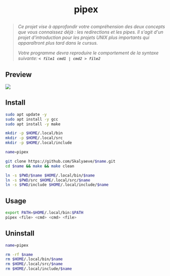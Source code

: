 # <p align="center">pipex</p>
> *Ce projet vise à approfondir votre compréhension des deux concepts que vous connaissez déjà : les redirections et les pipes. Il s'agit d'un projet d'introduction pour les projets UNIX plus importants qui apparaîtront plus tard dans le cursus.*
>
> *Votre programme devra reproduire le comportement de la syntaxe suivante: **`< file1 cmd1 | cmd2 > file2`***

## Preview
![](https://github.com/Skalyaeve/images-1/blob/main/screenshot/pipex.gif)

## Install
```bash
sudo apt update -y
sudo apt install -y gcc
sudo apt install -y make
```
```bash
mkdir -p $HOME/.local/bin
mkdir -p $HOME/.local/src
mkdir -p $HOME/.local/include
```
```bash
name=pipex

git clone https://github.com/Skalyaeve/$name.git
cd $name && make && make clean

ln -s $PWD/$name $HOME/.local/bin/$name
ln -s $PWD/src $HOME/.local/src/$name
ln -s $PWD/include $HOME/.local/include/$name
```

## Usage
```bash
export PATH=$HOME/.local/bin:$PATH
pipex <file> <cmd> <cmd> <file>
```

## Uninstall
```bash
name=pipex

rm -rf $name
rm $HOME/.local/bin/$name
rm $HOME/.local/src/$name
rm $HOME/.local/include/$name
```

